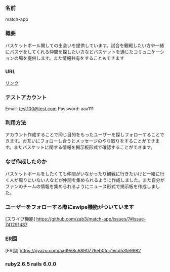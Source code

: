 ### 名前
  match-app

### 概要
 バスケットボール関しての出会いを提供しています。試合を観戦したい方や一緒にバスケをしてくれる仲間を探したい方などバスケットを通じたコミュニケーションの場を提供します。また情報共有をすることもできます

### URL 
[リンク](http://13.114.91.191/)

### テストアカウント 
   Email: test100@test.com
   Password: aaa111

### 利用方法  
  アカウント作成することで同じ目的をもったユーザーを探しフォローすることできます。お互いにフォローし合うとメッセージのやり取りをすることができます。またバスケットに関する情報を掲示板形式で確認することができます。

### なぜ作成したのか
  バスケットボールをしたくても仲間がいなかったり観戦に行きたいけど一緒に行く人が周りにいない人などが仲間を集められるように作成しました。また自分がファンのチームの情報を集められるようにニュース形式で掲示板を作成しました。
 
### ユーザーをフォローする際にswipe機能がついています
[スワイプ機能] https://github.com/zab3/match-app/issues/7#issue-741291487

### ER図
[ER図] https://gyazo.com/aa69e8c6890776eb0fcc1ecd53fe9982

### ruby2.6.5 rails 6.0.0
